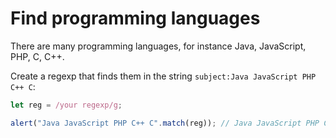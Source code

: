 # Find programming languages

There are many programming languages, for instance Java, JavaScript, PHP, C, C++.

Create a regexp that finds them in the string `subject:Java JavaScript PHP C++ C`:

```js
let reg = /your regexp/g;

alert("Java JavaScript PHP C++ C".match(reg)); // Java JavaScript PHP C++ C
```
